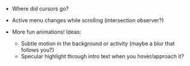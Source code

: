 -   Where did cursors go?
-   Active menu changes while scrolling (intersection observer?)

-   More fun animations! Ideas:
    -   Subtle motion in the background or activity (maybe a blur that follows you?)
    -   Specular highlight through intro text when you hover/approach it?
